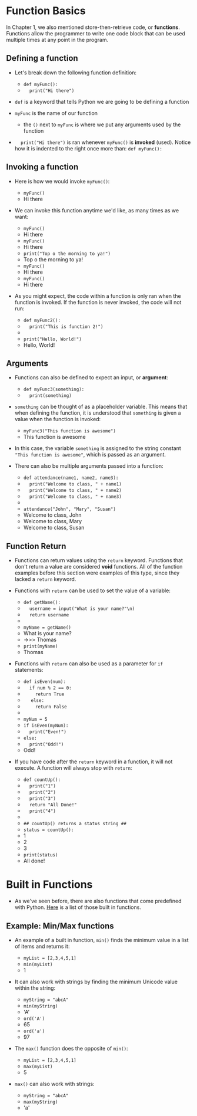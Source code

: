 # Function Basics

In Chapter 1, we also mentioned store-then-retrieve code, or **functions**. Functions allow the programmer to write one code block that can be used multiple times at any point in the program.

## Defining a function

- Let's break down the following function definition:

  - `def myFunc():`<br>
  - &nbsp;&nbsp;&nbsp;&nbsp;`print("Hi there")`

- `def` is a keyword that tells Python we are going to be defining a function

- `myFunc` is the name of our function

  - the `()` next to `myFunc` is where we put any arguments used by the function

- &nbsp;&nbsp;&nbsp;&nbsp;`print("Hi there")` is ran whenever `myFunc()` is **invoked** (used). Notice how it is indented to the right once more than: `def myFunc():`

## Invoking a function

- Here is how we would invoke `myFunc()`:

  - `myFunc()`
  - Hi there

- We can invoke this function anytime we'd like, as many times as we want:

  - `myFunc()`
  - Hi there
  - `myFunc()`
  - Hi there
  - `print("Top o the morning to ya!")`
  - Top o the morning to ya!
  - `myFunc()`
  - Hi there
  - `myFunc()`
  - Hi there

- As you might expect, the code within a function is only ran when the function is invoked. If the function is never invoked, the code will not run:

  - `def myFunc2():`<br>
  - &nbsp;&nbsp;&nbsp;&nbsp;`print("This is function 2!")`
  - <br>
  - `print("Hello, World!")`
  - Hello, World!

## Arguments

- Functions can also be defined to expect an input, or **argument**:

  - `def myFunc3(something):`<br>
  - &nbsp;&nbsp;&nbsp;&nbsp;`print(something)`

- `something` can be thought of as a placeholder variable. This means that when defining the function, it is understood that `something` is given a value when the function is invoked:

  - `myFunc3("This function is awesome")`
  - This function is awesome

- In this case, the variable `something` is assigned to the string constant `"This function is awesome"`, which is passed as an argument.

- There can also be multiple arguments passed into a function:

  - `def attendance(name1, name2, name3):`<br>
  - &nbsp;&nbsp;&nbsp;&nbsp;`print("Welcome to class, " + name1)`
  - &nbsp;&nbsp;&nbsp;&nbsp;`print("Welcome to class, " + name2)`
  - &nbsp;&nbsp;&nbsp;&nbsp;`print("Welcome to class, " + name3)`
  -
  - `attendance("John", "Mary", "Susan")`
  - Welcome to class, John
  - Welcome to class, Mary
  - Welcome to class, Susan

## Function Return

- Functions can return values using the `return` keyword. Functions that don't return a value are considered **void** functions. All of the function examples before this section were examples of this type, since they lacked a `return` keyword.

- Functions with `return` can be used to set the value of a variable:

  - `def getName():`<br>
  - &nbsp;&nbsp;&nbsp;&nbsp;`username = input("What is your name?"\n)`
  - &nbsp;&nbsp;&nbsp;&nbsp;`return username`
  -
  - `myName = getName()`
  - What is your name?
  - ->>> Thomas
  - `print(myName)`
  - Thomas

- Functions with `return` can also be used as a parameter for `if` statements:

  - `def isEven(num):`<br>
  - &nbsp;&nbsp;&nbsp;&nbsp;`if num % 2 == 0: `
  - &nbsp;&nbsp;&nbsp;&nbsp;&nbsp;&nbsp;&nbsp;&nbsp;`return True`
  - &nbsp;&nbsp;&nbsp;&nbsp; `else:`
  - &nbsp;&nbsp;&nbsp;&nbsp;&nbsp;&nbsp;&nbsp;&nbsp;`return False`
  -
  - `myNum = 5`
  - `if isEven(myNum):`
  - &nbsp;&nbsp;&nbsp;&nbsp;`print("Even!")`
  - `else:`
  - &nbsp;&nbsp;&nbsp;&nbsp;`print("Odd!")`
  - Odd!

- If you have code after the `return` keyword in a function, it will not execute. A function will always stop with `return`:

  - `def countUp():`<br>
  - &nbsp;&nbsp;&nbsp;&nbsp;`print("1")`
  - &nbsp;&nbsp;&nbsp;&nbsp;`print("2")`
  - &nbsp;&nbsp;&nbsp;&nbsp;`print("3")`
  - &nbsp;&nbsp;&nbsp;&nbsp;`return "All Done!"`
  - &nbsp;&nbsp;&nbsp;&nbsp;`print("4")`
  -
  - `## countUp() returns a status string ##`
  - `status = countUp():`
  - 1
  - 2
  - 3
  - `print(status)`
  - All done!

# Built in Functions

- As we've seen before, there are also functions that come predefined with Python. [Here](https://docs.python.org/3/library/functions.html) is a list of those built in functions.

## Example: Min/Max functions

- An example of a built in function, `min()` finds the minimum value in a list of items and returns it:

  - `myList = [2,3,4,5,1]`
  - `min(myList)`
  - 1

- It can also work with strings by finding the minimum Unicode value within the string:

  - `myString = "abcA"`
  - `min(myString)`
  - 'A'
  - `ord('A')`
  - 65
  - `ord('a')`
  - 97

- The `max()` function does the opposite of `min()`:

  - `myList = [2,3,4,5,1]`
  - `max(myList)`
  - 5

- `max()` can also work with strings:
  - `myString = "abcA"`
  - `max(myString)`
  - 'a'
